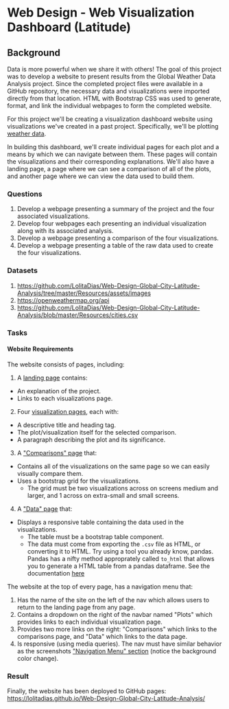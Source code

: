 # Web Design - Web Visualization Dashboard (Latitude)

## Background

Data is more powerful when we share it with others! The goal of this project was to develop a website to present results from the Global Weather Data Analysis project. Since the completed project files were available in a GitHub repository, the necessary data and visualizations were imported directly from that location. HTML with Bootstrap CSS was used to generate, format, and link the individual webpages to form the completed website.

For this project we'll be creating a visualization dashboard website using visualizations we've created in a past project. Specifically, we'll be plotting [weather data](Resources/cities.csv).

In building this dashboard, we'll create individual pages for each plot and a means by which we can navigate between them. These pages will contain the visualizations and their corresponding explanations. We'll also have a landing page, a page where we can see a comparison of all of the plots, and another page where we can view the data used to build them.

### Questions

1. Develop a webpage presenting a summary of the project and the four associated visualizations.
2. Develop four webpages each presenting an individual visualization along with its associated analysis.
3. Develop a webpage presenting a comparison of the four visualizations.
4. Develop a webpage presenting a table of the raw data used to create the four visualizations.

### Datasets
1. https://github.com/LolitaDias/Web-Design-Global-City-Latitude-Analysis/tree/master/Resources/assets/images
2. https://openweathermap.org/api
3. https://github.com/LolitaDias/Web-Design-Global-City-Latitude-Analysis/blob/master/Resources/cities.csv

### Tasks

#### Website Requirements

The website consists of pages, including:

1. A [landing page](#landing-page) contains:
  * An explanation of the project.
  * Links to each visualizations page.
2. Four [visualization pages](#visualization-pages), each with:
  * A descriptive title and heading tag.
  * The plot/visualization itself for the selected comparison.
  * A paragraph describing the plot and its significance.
3. A ["Comparisons" page](#comparisons-page) that:
  * Contains all of the visualizations on the same page so we can easily visually compare them.
  * Uses a bootstrap grid for the visualizations.
    * The grid must be two visualizations across on screens medium and larger, and 1 across on extra-small and small screens.
4. A ["Data" page](#data-page) that:
  * Displays a responsive table containing the data used in the visualizations.
    * The table must be a bootstrap table component.
    * The data must come from exporting the `.csv` file as HTML, or converting it to HTML. Try using a tool you already know, pandas. Pandas has a nifty method approprately called `to_html` that allows you to generate a HTML table from a pandas dataframe. See the documentation [here](https://pandas.pydata.org/pandas-docs/version/0.17.0/generated/pandas.DataFrame.to_html.html)

The website at the top of every page, has a navigation menu that:

1. Has the name of the site on the left of the nav which allows users to return to the landing page from any page.
2. Contains a dropdown on the right of the navbar named "Plots" which provides links to each individual visualization page.
3. Provides two more links on the right: "Comparisons" which links to the comparisons page, and "Data" which links to the data page.
4. Is responsive (using media queries). The nav must have similar behavior as the screenshots ["Navigation Menu" section](#navigation-menu) (notice the background color change).

### Result
Finally, the website has been deployed to GitHub pages: https://lolitadias.github.io/Web-Design-Global-City-Latitude-Analysis/

